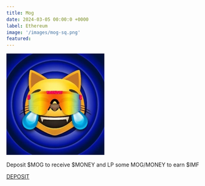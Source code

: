 ```yaml
---
title: Mog
date: 2024-03-05 00:00:0 +0000
label: Ethereum
image: '/images/mog-sq.png'
featured:
---
```


![](/images/mog-sq.png)

Deposit $MOG to receive $MONEY and LP some MOG/MONEY to earn $IMF

<a href="https://app.internationalmeme.fund" class="button cta-button" target="_blank">DEPOSIT</a>